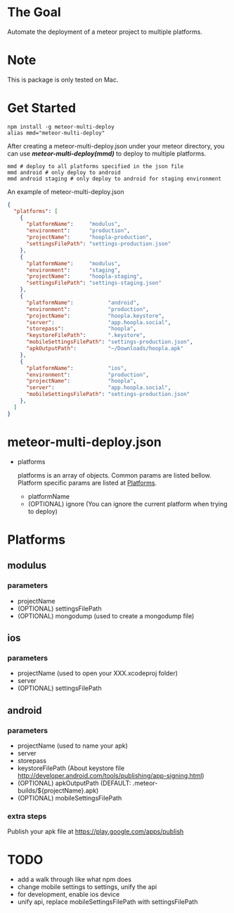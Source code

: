 # The Goal
Automate the deployment of a meteor project to multiple platforms.

# Note
This is package is only tested on Mac.

# Get Started
```
npm install -g meteor-multi-deploy
alias mmd="meteor-multi-deploy"
```

After creating a meteor-multi-deploy.json under your meteor directory,
you can use ***meteor-multi-deploy(mmd)*** to deploy to multiple platforms.
```
mmd # deploy to all platforms specified in the json file
mmd android # only deploy to android
mmd android staging # only deploy to android for staging environment
```

An example of meteor-multi-deploy.json
```json
{
  "platforms": [
    {
      "platformName":     "modulus",
      "environment":      "production",
      "projectName":      "hoopla-production",
      "settingsFilePath": "settings-production.json"
    },
    {
      "platformName":     "modulus",
      "environment":      "staging",
      "projectName":      "hoopla-staging",
      "settingsFilePath": "settings-staging.json"
    },
    {
      "platformName":           "android",
      "environment":            "production",
      "projectName":            "hoopla.keystore",
      "server":                 "app.hoopla.social",
      "storepass":              "hoopla",
      "keystoreFilePath":       ".keystore",
      "mobileSettingsFilePath": "settings-production.json",
      "apkOutputPath":          "~/Downloads/hoopla.apk"
    },
    {
      "platformName":           "ios",
      "environment":            "production",
      "projectName":            "hoopla",
      "server":                 "app.hoopla.social",
      "mobileSettingsFilePath": "settings-production.json"
    },
  ]
}
```

# meteor-multi-deploy.json
- platforms

  platforms is an array of objects. Common params are listed bellow.
  Platform specific params are listed at [Platforms](#platforms).
  - platformName
  - (OPTIONAL) ignore
    (You can ignore the current platform when trying to deploy)

# Platforms<a name="platforms"></a>

## modulus

### parameters
- projectName
- (OPTIONAL) settingsFilePath
- (OPTIONAL) mongodump
  (used to create a mongodump file)

## ios

### parameters
- projectName
  (used to open your XXX.xcodeproj folder)
- server
- (OPTIONAL) settingsFilePath

## android

### parameters
- projectName
  (used to name your apk)
- server
- storepass
- keystoreFilePath
  (About keystore file http://developer.android.com/tools/publishing/app-signing.html)
- (OPTIONAL) apkOutputPath (DEFAULT: .meteor-builds/${projectName}.apk)
- (OPTIONAL) mobileSettingsFilePath

### extra steps
Publish your apk file at https://play.google.com/apps/publish

# TODO
- add a walk through like what npm does
- change mobile settings to settings, unify the api
- for development, enable ios device
- unify api, replace mobileSettingsFilePath with settingsFilePath
